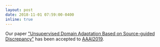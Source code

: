 ```yaml
---
layout: post
date: 2018-11-01 07:59:00-0400
inline: true
---
```


Our paper ["Unsupervised Domain Adaptation Based on Source-guided Discrepancy"](https://arxiv.org/abs/1809.03839) has been accepted to [AAAI2019](https://aaai.org/Conferences/AAAI-19/).
